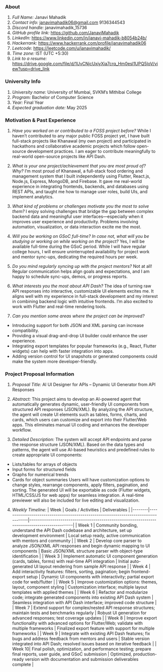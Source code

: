 ### About 

1. *Full Name:* Janavi Mahadik
2. *Contact info:* janavimahadik06@gmail.com    9136344543
3. *Discord handle:* janavimahadik_15736
4. *GitHub profile link:* https://github.com/JanaviMahadik
5. *LinkedIn:* https://www.linkedin.com/in/janavi-mahadik-b8054b24b/
6. *Hackerrank:* https://www.hackerrank.com/profile/janavimahadik06
7. *Leetcode:* https://leetcode.com/u/janavimahadik/
8. *Time zone:* IST (UTC +5:30)
9. *Link to a resume:* https://drive.google.com/file/d/1UvCNjcUxiyXia7crq_Hm0esl1UPQ5IoV/view?usp=drive_link



### University Info

1. *University name:* University of Mumbai, SVKM’s Mithibai College
2. *Program:* Bachelor of Computer Science
3. *Year:* Final Year
4. *Expected graduation date:* May 2025



### Motivation & Past Experience

1. *Have you worked on or contributed to a FOSS project before?*
  While I haven’t contributed to any major public FOSS project yet, I have built full-stack projects like Khanawal (my own project) and 
  participated in hackathons and collaborative academic projects which follow open-source development practices. 
  I am eager to contribute meaningfully to real-world open-source projects like API Dash.

2. *What is your one project/achievement that you are most proud of? Why?*
  I’m most proud of Khanawal, a full-stack food ordering and management system that I built independently using Flutter, React.js, Node.js, Express, MongoDB, and Firebase. 
  It gave me real-world experience in integrating frontends, backends, and databases using REST APIs, and taught me how to manage user roles, build UIs, and implement analytics.

3. *What kind of problems or challenges motivate you the most to solve them?*
  I enjoy solving challenges that bridge the gap between complex backend data and meaningful user interfaces—especially when it improves user experience and productivity. 
  Problems involving automation, visualization, or data interaction excite me the most.

4. *Will you be working on GSoC full-time? In case not, what will you be studying or working on while working on the project?*
  Yes, I will be available full-time during the GSoC period. While I will have regular college hours, I will ensure uninterrupted availability for project work and mentor sync-ups, 
  dedicating the required hours per week.

5. *Do you mind regularly syncing up with the project mentors?*
  Not at all! Regular communication helps align goals and expectations, and I am happy to schedule sync-ups, demos, or progress reports.

6. *What interests you the most about API Dash?*
  The idea of turning raw API responses into interactive, customizable UI elements excites me. It aligns well with my experience in full-stack development and my interest in combining backend logic 
  with intuitive frontends. I’m also excited to work with Flutter and real-time rendering tools.

7. *Can you mention some areas where the project can be improved?*
  - Introducing support for both JSON and XML parsing can increase compatibility.
  - Providing a visual drag-and-drop UI builder could enhance the user experience.
  - Integrating export templates for popular frameworks (e.g., React, Flutter widgets) can help with faster integration into apps.
  - Adding version control for UI snapshots or generated components could make the system more developer-friendly.




### Project Proposal Information

1. *Proposal Title:* AI UI Designer for APIs – Dynamic UI Generator from API Responses

2. *Abstract:* 
  This project aims to develop an AI-powered agent that automatically generates dynamic, user-friendly UI components from structured API responses (JSON/XML). 
  By analyzing the API structure, the agent will create UI elements such as tables, forms, charts, and cards, which users can customize and export into their Flutter/Web apps. 
  This eliminates manual UI coding and enhances the developer workflow.

3. *Detailed Description:*
  The system will accept API endpoints and parse the response structure (JSON/XML). Based on the data types and patterns, the agent will use AI-based heuristics and predefined rules to 
  create appropriate UI components:
  - Lists/tables for arrays of objects
  - Input forms for structured fields
  - Graphs for numerical trends
  - Cards for object summaries
  Users will have customization options to change styles, rearrange components, apply filters, pagination, and sorting. The generated UI will be exportable as code (Flutter widgets, HTML/CSS/JS for web apps) 
  for seamless integration. A real-time previewer will also be included for live editing and visualization.

4. *Weekly Timeline:*
| Week   | Goals / Activities                                                                 | Deliverables                                                                                   |
|--------|--------------------------------------------------------------------------------------|------------------------------------------------------------------------------------------------|
| Week 1 | Community bonding, understand the API Dash codebase and architecture, set up development environment | Local setup ready, active communication with mentors and community                            |
| Week 2 | Develop core parser to analyze JSON/XML API responses and begin dynamic mapping to UI components | Basic JSON/XML structure parser with object-type identification                               |
| Week 3 | Implement automatic UI component generation (cards, tables, forms) with real-time API integration | Initial auto-generated UI layout rendering from sample API response                           |
| Week 4 | Add interactivity features: filters, sorting, pagination; begin frontend-export setup | Dynamic UI components with interactivity; partial export code for web/flutter                 |
| Week 5 | Improve customization options: themes, layout, component styling                     | Customization interface; multiple layout templates with applied themes                        |
| Week 6 | Refactor and modularize code; integrate generated components into existing API Dash system | Seamless integration with API Dash interface; improved code structure                         |
| Week 7 | Extend support for complex/nested API response structures; maintain tests and benchmarks regularly | Robust UI generation for advanced responses; test coverage updates                            |
| Week 8 | Improve export functionality with advanced options for Flutter/Web; validate with multiple frameworks | Finalized export feature with support for multiple frameworks                                 |
| Week 9 | Integrate with existing API Dash features; fix bugs and address feedback from mentors and users | Stable version integrated into API Dash; resolved issues based on iterative feedback          |
| Week 10| Final polish, optimization, and performance testing; prepare final reports, user guide, and GSoC submission | Optimized, production-ready version with documentation and submission deliverables complete   |

